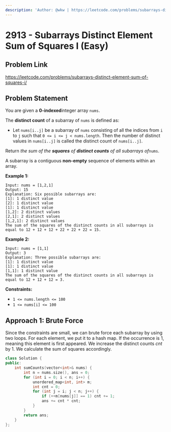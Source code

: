 ```yaml
---
description: 'Author: @wkw | https://leetcode.com/problems/subarrays-distinct-element-sum-of-squares-i/'
---
```


# 2913 - Subarrays Distinct Element Sum of Squares I (Easy)

## Problem Link

https://leetcode.com/problems/subarrays-distinct-element-sum-of-squares-i/

## Problem Statement

You are given a **0-indexed**integer array `nums`.

The **distinct count** of a subarray of `nums` is defined as:

- Let `nums[i..j]` be a subarray of `nums` consisting of all the indices from `i` to `j` such that `0 <= i <= j < nums.length`. Then the number of distinct values in `nums[i..j]` is called the distinct count of `nums[i..j]`.

Return _the sum of the **squares** of **distinct counts** of all subarrays of_`nums`.

A subarray is a contiguous **non-empty** sequence of elements within an array.

**Example 1:**

```
Input: nums = [1,2,1]
Output: 15
Explanation: Six possible subarrays are:
[1]: 1 distinct value
[2]: 1 distinct value
[1]: 1 distinct value
[1,2]: 2 distinct values
[2,1]: 2 distinct values
[1,2,1]: 2 distinct values
The sum of the squares of the distinct counts in all subarrays is equal to 12 + 12 + 12 + 22 + 22 + 22 = 15.
```

**Example 2:**

```
Input: nums = [1,1]
Output: 3
Explanation: Three possible subarrays are:
[1]: 1 distinct value
[1]: 1 distinct value
[1,1]: 1 distinct value
The sum of the squares of the distinct counts in all subarrays is equal to 12 + 12 + 12 = 3.
```

**Constraints:**

- `1 <= nums.length <= 100`
- `1 <= nums[i] <= 100`

## Approach 1: Brute Force

Since the constraints are small, we can brute force each subarray by using two loops. For each element, we put it to a hash map. If the occurrence is $1$, meaning this element is first appeared. We increase the distinct counts $cnt$ by $1$. We calculate the sum of squares accordingly.

<Tabs>
<TabItem value="cpp" label="C++">
<SolutionAuthor name="@wkw"/>

```cpp
class Solution {
public:
    int sumCounts(vector<int>& nums) {
        int n = nums.size(), ans = 0;
        for (int i = 0; i < n; i++) {
            unordered_map<int, int> m;
            int cnt = 0;
            for (int j = i; j < n; j++) {
                if (++m[nums[j]] == 1) cnt += 1;
                ans += cnt * cnt;
            }
        }
        return ans;
    }
};
```

</TabItem>
</Tabs>
